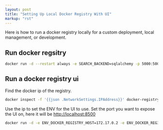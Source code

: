 ```yaml
---
layout: post
title: "Setting Up Local Docker Registry With UI"
markup: "rst"
---
```


Here is how to run a docker registry locally for a custom deployment, local management, or development. 

## Run docker regsitry

``` bash
docker run -d --restart always -e SEARCH_BACKEND=sqlalchemy -p 5000:5000 -v /home/cp16net/registry:/var/lib/registry --name docker-registry registry
```

## Run a docker registry ui

Find the docker ip of the registry.

``` bash
docker inspect -f '{{json .NetworkSettings.IPAddress}}' docker-registry
```

Use the ip to set the ENV for the UI to use.
Set the port you want to expose the UI on, here it will be [http://localhost:8500](http://localhost:8500)

``` bash
docker run -d -e ENV_DOCKER_REGISTRY_HOST=172.17.0.2 -e ENV_DOCKER_REGISTRY_PORT=5000 -p 8500:80 --name registry-frontend konradkleine/docker-registry-frontend:v2
```
